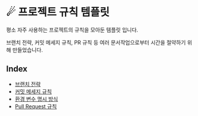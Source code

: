 # ☄ 프로젝트 규칙 템플릿

평소 자주 사용하는 프로젝트의 규칙을 모아둔 템플릿 입니다.

브랜치 전략, 커밋 메세지 규칙, PR 규칙 등 여러 문서작업으로부터 시간을 절약하기 위해 만들었습니다.

## Index
* [브랜치 전략](https://github.com/hanbin8269/project-rule-template/blob/master/branch-strategy.md)
* [커밋 메세지 규칙](https://github.com/hanbin8269/project-rule-template/blob/master/commit-message-rule.md)
* [환경 변수 명시 방식](https://github.com/hanbin8269/project-rule-template/blob/master/environment-variable-spec.md)
* [Pull Request 규칙](https://github.com/hanbin8269/project-rule-template/blob/master/pull-request-rule.md)
